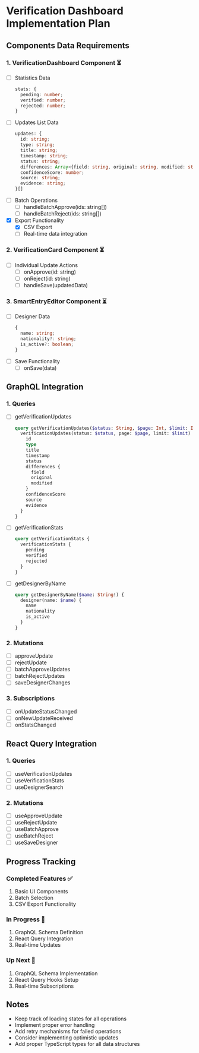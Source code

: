 # Verification Dashboard Implementation Plan

## Components Data Requirements

### 1. VerificationDashboard Component ⏳
- [ ] Statistics Data
  ```typescript
  stats: {
    pending: number;
    verified: number;
    rejected: number;
  }
  ```
- [ ] Updates List Data
  ```typescript
  updates: {
    id: string;
    type: string;
    title: string;
    timestamp: string;
    status: string;
    differences: Array<{field: string, original: string, modified: string}>;
    confidenceScore: number;
    source: string;
    evidence: string;
  }[]
  ```
- [ ] Batch Operations
  - [ ] handleBatchApprove(ids: string[])
  - [ ] handleBatchReject(ids: string[])
- [x] Export Functionality
  - [x] CSV Export
  - [ ] Real-time data integration

### 2. VerificationCard Component ⏳
- [ ] Individual Update Actions
  - [ ] onApprove(id: string)
  - [ ] onReject(id: string)
  - [ ] handleSave(updatedData)

### 3. SmartEntryEditor Component ⏳
- [ ] Designer Data
  ```typescript
  {
    name: string;
    nationality?: string;
    is_active?: boolean;
  }
  ```
- [ ] Save Functionality
  - [ ] onSave(data)

## GraphQL Integration

### 1. Queries
- [ ] getVerificationUpdates
  ```graphql
  query getVerificationUpdates($status: String, $page: Int, $limit: Int) {
    verificationUpdates(status: $status, page: $page, limit: $limit) {
      id
      type
      title
      timestamp
      status
      differences {
        field
        original
        modified
      }
      confidenceScore
      source
      evidence
    }
  }
  ```
- [ ] getVerificationStats
  ```graphql
  query getVerificationStats {
    verificationStats {
      pending
      verified
      rejected
    }
  }
  ```
- [ ] getDesignerByName
  ```graphql
  query getDesignerByName($name: String!) {
    designer(name: $name) {
      name
      nationality
      is_active
    }
  }
  ```

### 2. Mutations
- [ ] approveUpdate
- [ ] rejectUpdate
- [ ] batchApproveUpdates
- [ ] batchRejectUpdates
- [ ] saveDesignerChanges

### 3. Subscriptions
- [ ] onUpdateStatusChanged
- [ ] onNewUpdateReceived
- [ ] onStatsChanged

## React Query Integration

### 1. Queries
- [ ] useVerificationUpdates
- [ ] useVerificationStats
- [ ] useDesignerSearch

### 2. Mutations
- [ ] useApproveUpdate
- [ ] useRejectUpdate
- [ ] useBatchApprove
- [ ] useBatchReject
- [ ] useSaveDesigner

## Progress Tracking

### Completed Features ✅
1. Basic UI Components
2. Batch Selection
3. CSV Export Functionality

### In Progress 🚧
1. GraphQL Schema Definition
2. React Query Integration
3. Real-time Updates

### Up Next 📅
1. GraphQL Schema Implementation
2. React Query Hooks Setup
3. Real-time Subscriptions

## Notes
- Keep track of loading states for all operations
- Implement proper error handling
- Add retry mechanisms for failed operations
- Consider implementing optimistic updates
- Add proper TypeScript types for all data structures
